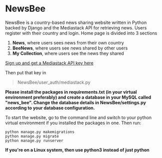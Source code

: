 # NewsBee
NewsBee is a country-based news sharing website written in Python backed by Django and the Mediastack API for retrieving news. Users register with their country and login. Home page is divided into 3 sections
1. **News**, where users sees news from their own country
1. **BeeNews**, where users see news shared by other users
1. **My Collection**, where users see the news they shared

[Sign up and get a Mediastack API key here](https://mediastack.com/)

Then put that key in
>NewsBee/user_auth/mediastack.py 

**Please install the packages in requirements.txt (in your virtual environment preferably) and create a database in your MySQL called "news_bee". Change the database details in NewsBee/settings.py according to your database configuration.**

To start the website, go to the command line and switch to your python virtual environment if you installed the packages in one. Then run:

```
python manage.py makemigrations
python manage.py migrate
python manage.py runserver
```


**If you're on a Linux system, then use python3 instead of just python**